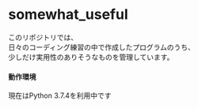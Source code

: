 # somewhat_useful

このリポジトリでは、  
日々のコーディング練習の中で作成したプログラムのうち、  
少しだけ実用性のありそうなものを管理しています。

#### 動作環境
現在はPython 3.7.4を利用中です  
